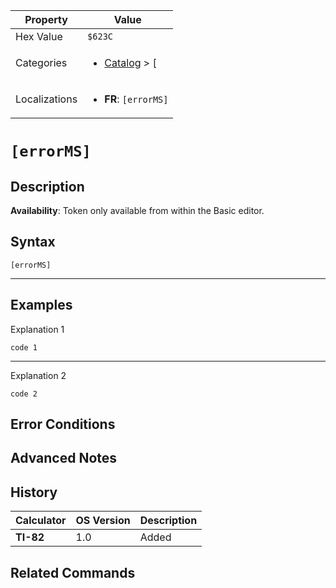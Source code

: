 | Property      | Value |
|---------------|-------|
| Hex Value     | `$623C`|
| Categories    | <ul><li>[Catalog](<../categories/Catalog.md>) > [[](<../categories/Catalog.md#[>)</li></ul> |
| Localizations | <ul><li><b>FR</b>: `[errorMS]`</li></ul> |

# `[errorMS]`

## Description



<b>Availability</b>: Token only available from within the Basic editor.

## Syntax
`[errorMS]`

<hr>

## Examples

Explanation 1
```ti-basic
code 1
```
---
Explanation 2
```ti-basic
code 2
```

## Error Conditions


## Advanced Notes


## History
| Calculator | OS Version | Description |
|------------|------------|-------------|
| <b>TI-82</b> | 1.0 | Added

## Related Commands

    
